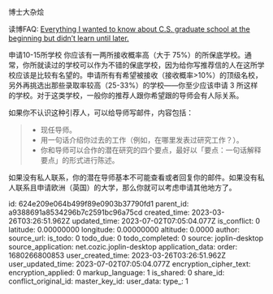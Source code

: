 博士大杂烩

读博FAQ: <ins>[Everything I wanted to know about C.S. graduate school at the beginning but didn’t learn until later.](https://www.cs.unc.edu/~azuma/hitch4.html)</ins>

申请10-15所学校
你应该有一两所接收概率高（大于 75%）的所保底学校。通常，你所就读过的学校可以作为不错的保底学校，因为给你写推荐信的人在这所学校应该是比较有名望的。申请所有有希望被接收（接收概率>10%）的顶级名校，另外再挑选出那些录取率较高（25-33%）的学校——你至少应该申请 3 所这样的学校。对于这类学校，一般你的推荐人跟你希望跟的导师会有人际关系。

如果你不认识这种引荐人，可以给导师写邮件，内容包括：

> - 现任导师。
> - 用一句话介绍你过去的工作（例如，在哪里发表过研究工作？）。
> - 你和导师可以合作的潜在研究的四个要点，最好以「要点：一句话解释要点」的形式进行陈述。

如果没有私人联系，你的潜在导师基本不可能查看或者回复你的邮件。如果没有私人联系且申请欧洲（英国）的大学，那么你就可以考虑申请其他地方了。

id: 624e209e064b499f89e0903b37790fd1
parent_id: a9388691a8534296b7c2591bc96a75cd
created_time: 2023-03-26T03:26:51.962Z
updated_time: 2023-07-02T07:05:04.077Z
is_conflict: 0
latitude: 0.00000000
longitude: 0.00000000
altitude: 0.0000
author: 
source_url: 
is_todo: 0
todo_due: 0
todo_completed: 0
source: joplin-desktop
source_application: net.cozic.joplin-desktop
application_data: 
order: 1680266800853
user_created_time: 2023-03-26T03:26:51.962Z
user_updated_time: 2023-07-02T07:05:04.077Z
encryption_cipher_text: 
encryption_applied: 0
markup_language: 1
is_shared: 0
share_id: 
conflict_original_id: 
master_key_id: 
user_data: 
type_: 1